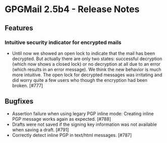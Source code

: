 GPGMail 2.5b4 - Release Notes
============================

Features
--------

### Intuitive security indicator for encrypted mails

* Until now we showed an open lock to indicate that the mail has been decrypted. But actually there are only two states: successful decryption (which now shows a closed lock) or no decryption at all due to an error (which results in an error message). We think the new behavior is much more intuitive. The open lock for decrypted messages was irritating and did worry quite a few users who though the encryption had been broken. [#777]

Bugfixes
--------

*  Assertion failure when using legary PGP inline mode: Creating inline PGP message works again as expected. [#788]
*  Drafts were not saved if the signing key information was not available when saving a draft. [#791]
*  Correctly detect inline PGP in text/html messages. [#787]